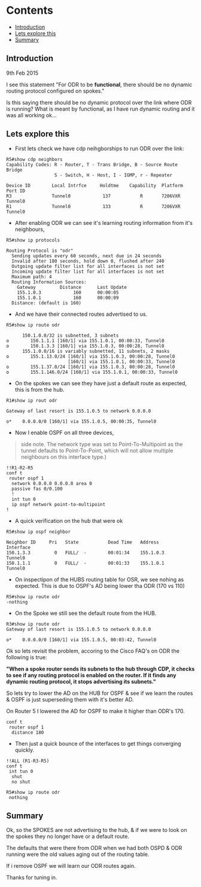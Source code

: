 <!-- Google tag (gtag.js) -->
<script async src="https://www.googletagmanager.com/gtag/js?id=G-XKHR6PXZ9V"></script>
<script>
  window.dataLayer = window.dataLayer || [];
  function gtag(){dataLayer.push(arguments);}
  gtag('js', new Date());

  gtag('config', 'G-XKHR6PXZ9V');
</script>


# Contents
  - [Introduction](#introduction-)
  - [Lets explore this](#lets-explore-this-)
  - [Summary](#summary-)

## Introduction <a name="introduction"></a>
9th Feb 2015

I see this statement "For ODR to be **functional**, there should be no dynamic routing protocol configured on spokes."

Is this saying there should be no dynamic protocol over the link where ODR is running? What is meant by functional, as I have run dynamic routing and it was all working ok...


## Lets explore this <a name="lets-explore-this"></a>

* First lets check we have cdp neihgborships to run ODR over the link:

```
R5#show cdp neighbors
Capability Codes: R - Router, T - Trans Bridge, B - Source Route Bridge
                  S - Switch, H - Host, I - IGMP, r - Repeater

Device ID        Local Intrfce     Holdtme    Capability  Platform  Port ID
R3               Tunnel0            137           R       7206VXR   Tunnel0
R1               Tunnel0            133           R       7206VXR   Tunnel0
```

* After enabling ODR we can see it's learning routing information from it's neighbours,

```
R5#show ip protocols

Routing Protocol is "odr"
  Sending updates every 60 seconds, next due in 24 seconds
  Invalid after 180 seconds, hold down 0, flushed after 240
  Outgoing update filter list for all interfaces is not set
  Incoming update filter list for all interfaces is not set
  Maximum path: 4
  Routing Information Sources:
    Gateway         Distance      Last Update
    155.1.0.3            160      00:00:05
    155.1.0.1            160      00:00:09
  Distance: (default is 160)
```

* And we have their connected routes advertised to us.
```
R5#show ip route odr

      150.1.0.0/32 is subnetted, 3 subnets
o        150.1.1.1 [160/1] via 155.1.0.1, 00:00:33, Tunnel0
o        150.1.3.3 [160/1] via 155.1.0.3, 00:00:28, Tunnel0
      155.1.0.0/16 is variably subnetted, 11 subnets, 2 masks
o        155.1.13.0/24 [160/1] via 155.1.0.3, 00:00:28, Tunnel0
                       [160/1] via 155.1.0.1, 00:00:33, Tunnel0
o        155.1.37.0/24 [160/1] via 155.1.0.3, 00:00:28, Tunnel0
o        155.1.146.0/24 [160/1] via 155.1.0.1, 00:00:33, Tunnel0
```

* On the spokes we can see they have just a default route as expected, this is from the hub.

```
R1#show ip rout odr

Gateway of last resort is 155.1.0.5 to network 0.0.0.0

o*    0.0.0.0/0 [160/1] via 155.1.0.5, 00:00:35, Tunnel0
```

* Now I enable OSPF on all three devices,
>side note. The network type was set to Point-To-Multipoint as the tunnel defaults to Point-To-Point, which will not allow multiple neighbours on this interface type.)

```
!!R1-R2-R5
conf t
 router ospf 1
  network 0.0.0.0 0.0.0.0 area 0
  passive fas 0/0.100
  !
  int tun 0
  ip ospf network point-to-multipoint
!
```

* A quick verification on the hub that were ok

```
R5#show ip ospf neighbor

Neighbor ID     Pri   State           Dead Time   Address         Interface
150.1.3.3         0   FULL/  -        00:01:34    155.1.0.3       Tunnel0
150.1.1.1         0   FULL/  -        00:01:33    155.1.0.1       Tunnel0
```

* On inspectipon of the HUBS routing table for OSR, we see nohing as expected. This is due to OSPF's AD being lower tha ODR (170 vs 110)

```
R5#show ip route odr
-nothing
```

* On the Spoke we still see the default route from the HUB.

```
R3#show ip route odr
Gateway of last resort is 155.1.0.5 to network 0.0.0.0

o*    0.0.0.0/0 [160/1] via 155.1.0.5, 00:03:42, Tunnel0
```

Ok so lets revisit the problem, accoring to the Cisco FAQ's on ODR the following is true:

**"When a spoke router sends its subnets to the hub through CDP, it checks to see if any routing protocol is enabled on the router. If it finds any dynamic routing protocol, it stops advertising its subnets."**

So lets try to lower the AD on the HUB for OSPF & see if we learn the routes & OSPF is just superseding them with it's better AD.

On Router 5 I lowered the AD for OSPF to make it higher than ODR's 170.

```
conf t
 router ospf 1
  distance 180
```

* Then just a quick bounce of the interfaces to get things converging quickly.

```
!!ALL (R1-R3-R5)
conf t
 int tun 0
  shut
  no shut

R5#show ip route odr
 nothing
```

## Summary <a name="summary"></a>
Ok, so the SPOKES are not advertising to the hub, & if we were to look on the spokes they no longer have or a default route.

The defaults that were there from ODR when we had both OSPD & ODR running were the old values aging out of the routing table.

If i remove OSPF we will learn our ODR routes again.

Thanks for tuning in.
